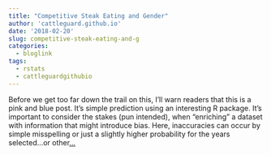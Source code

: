 ```yaml
---
title: "Competitive Steak Eating and Gender"
author: 'cattleguard.github.io'
date: '2018-02-20'
slug: competitive-steak-eating-and-g
categories:
  - bloglink
tags:
  - rstats
  - cattleguardgithubio
---
```


Before we get too far down the trail on this, I’ll warn readers that this is a pink and blue post. It’s simple prediction using an interesting R package. It’s important to consider the stakes (pun intended), when “enriching” a dataset with information that might introduce bias. Here, inaccuracies can occur by simple misspelling or just a slightly higher probability for the years selected…or other[... <i class="fas fa-external-link-alt"></i>](https://cattleguard.github.io/2018/02/20/gender-package-and-the-big-texan/)

